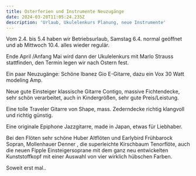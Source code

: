 ```yaml
---
title: Osterferien und Instrumente Neuzugänge
date: 2024-03-28T11:05:24.235Z
description: 'Urlaub, Ukulelenkurs Planung, neue Instrumente'
---
```

Vom 2.4. bis 5.4 haben wir Betriebsurlaub, Samstag 6.4. normal geöffnet und ab Mittwoch 10.4. alles wieder regulär. 

Ende April /Anfang Mai wird dann der Ukulelenkurs mit Marlo Strauss stattfinden, den Termin legen wir nach Ostern fest. 

Ein paar Neuzugänge: Schöne Ibanez Gio E-Gitarre, dazu ein Vox 30 Watt modeling Amp. 

Neue gute Einsteiger klassische Gitarre Contigo, massive  Fichtendecke, sehr schön verarbeitet, auch in Kindergrößen, sehr gute Preis/Leistung.  

Eine tolle Traveler Gitarre von Shape, mass. Zederndecke richtig klangvoll und richtig günstig.

Eine originale Epiphone Jazzgitarre, made in Japan,  etwas für Liebhaber.

Bei den Flöten sehr schöne Huber Altflöten und Earlybird Frühbarock Sopran,  Mollenhauer Denner , die superleichte Kirschbaum Tenorflöte, auch die neuen Fipple Einsteigersoprane mit dem ganz neu entwickelten Kunststoffkopf mit einer Auswahl von vier wirklich hübschen Farben.

Soweit erst mal..
